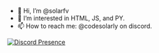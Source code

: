 - 👋 Hi, I’m @solarfv
- 👀 I’m interested in HTML, JS, and PY.
- 📫 How to reach me: @codesolarly on discord.
  
[![Discord Presence](https://lanyard.cnrad.dev/api/401133022990303234)](https://discord.com/users/401133022990303234)

<!---
nahsolar/nahsolar is a ✨ special ✨ repository because its `README.md` (this file) appears on your GitHub profile.
You can click the Preview link to take a look at your changes.
--->
